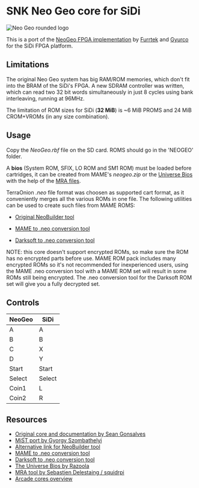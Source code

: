 # SNK Neo Geo core for SiDi

![Neo Geo rounded logo](https://live.staticflickr.com/65535/52958482059_69a299d0a8_o.png)

This is a port of the [NeoGeo FPGA implementation](https://github.com/MiSTer-devel/NeoGeo_MiSTer) by [Furrtek](https://www.patreon.com/furrtek/posts) and [Gyurco](https://github.com/gyurco/NeoGeo_MiSTer/tree/mist/mist#sidenotes) for the SiDi FPGA platform.

## Limitations
The original Neo Geo system has big RAM/ROM memories, which don't fit into the BRAM of the SiDi's FPGA. A new SDRAM controller was written, which can
read two 32 bit words simultaneously in just 8 cycles using bank interleaving, running at 96MHz.

The limitation of ROM sizes for SiDi (**32 MiB**) is ~6 MiB PROMS and 24 MiB CROM+VROMs (in any size combination).

## Usage

Copy the *NeoGeo.rbf* file on the SD card. ROMS should go in the 'NEOGEO' folder.

A **bios** (System ROM, SFIX, LO ROM and SM1 ROM) must be loaded before cartridges, it can be created from MAME's *neogeo.zip* or the [Universe Bios](http://unibios.free.fr/download.html) with the help of the [MRA files](https://github.com/mist-devel/mist-binaries/tree/master/cores/neogeo/bios).

TerraOnion *.neo* file format was choosen as supported cart format, as it conveniently merges all the various ROMs in one file. The following utilities can be used to create such files from MAME ROMS:

* [Original NeoBuilder tool](https://wiki.terraonion.com/index.php/Neobuilder_Guide)

* [MAME to .neo conversion tool](https://github.com/city41/neosdconv)

* [Darksoft to .neo conversion tool](https://gitlab.com/loic.petit/darksoft-to-neosd/)

NOTE: this core doesn't support encrypted ROMs, so make sure the ROM has no encrypted parts before use. MAME ROM pack includes many encrypted ROMs so it's not recommended for inexperienced users, using the MAME .neo conversion tool with a MAME ROM set will result in some ROMs still being encrypted. The .neo conversion tool for the Darksoft ROM set will give you a fully decrypted set.


## Controls

| NeoGeo | SiDi    |
|--------|---------|
| A      | A       |
| B      | B       |
| C      | X       |
| D      | Y       |
| Start  | Start   |
| Select | Select  |
| Coin1  | L       |
| Coin2  | R       |


## Resources

- [Original core and documentation by Sean Gonsalves](https://github.com/MiSTer-devel/Arcade-IremM72_MiSTer)
- [MiST port by Gyorgy Szombathelyi](https://github.com/gyurco/NeoGeo_MiSTer/tree/mist/mist)
- [Alternative link for NeoBuilder tool](https://stoneagegamer.com/neosd-downloads.html)
- [MAME to .neo conversion tool](https://github.com/city41/neosdconv)
- [Darksoft to .neo conversion tool](https://gitlab.com/loic.petit/darksoft-to-neosd/)
- [The Universe Bios by Razoola](http://unibios.free.fr/download.html)
- [MRA tool by Sebastien Delestaing / squidrpi](https://github.com/mist-devel/mra-tools-c/tree/master/release)
- [Arcade cores overview](https://github.com/ManuFerHi/SiDi-FPGA/wiki/Arcade-overview)
